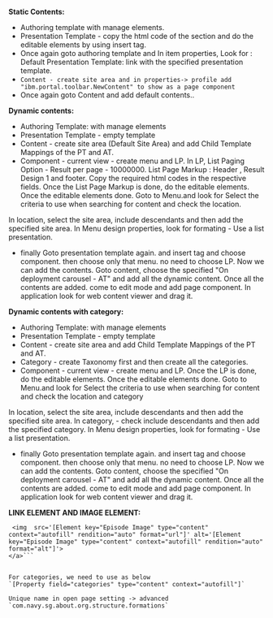 **Static Contents:**

- Authoring template with manage elements.
- Presentation Template - copy the html code of the section and do the editable elements by using insert tag.
- Once again goto authoring template and In item properties, Look for : 
Default Presentation Template: link with the specified presentation template. 
- `Content - create site area and in properties-> profile add "ibm.portal.toolbar.NewContent" to show as a page component`
- Once again goto Content and add default contents..

**Dynamic contents:**

- Authoring Template: with manage elements
- Presentation Template - empty template
- Content - create site area (Default Site Area)  and add
Child Template Mappings of the PT and AT.
- Component - current view - create menu and LP. 
In LP, List Paging Option - Result per page - 10000000.
List Page Markup : Header , Result Design 1 and footer. Copy the required html codes in the respective fields.
 Once the List Page Markup is done, do the editable elements. Once the editable elements done. 
Goto to Menu.and look for Select the criteria to use when searching for content and check the location.

In location, select the site area, include descendants and then add the specified site area.
In Menu design properties,  look for formating - Use a list presentation.

- finally Goto presentation template again. and insert tag and choose component. then choose only that menu. no need to choose LP.
Now we can add the contents. Goto content, choose the specified "On deployment carousel - AT" and add all the dynamic content. 
Once all the contents are added. come to edit mode and add page component. In application look for web content viewer and drag it.


**Dynamic contents with category:**

- Authoring Template: with manage elements
- Presentation Template - empty template
- Content - create site area  and add
Child Template Mappings of the PT and AT.
- Category - create Taxonomy first and then create all the categories.
- Component - current view - create menu and LP.
 Once the LP is done, do the editable elements. Once the editable elements done. 
Goto to Menu.and look for Select the criteria to use when searching for content and check the location and category

In location, select the site area, include descendants and then add the specified site area.
In category, - check include descendants and then add the specified category.
In Menu design properties,  look for formating - Use a list presentation.

- finally Goto presentation template again. and insert tag and choose component. then choose only that menu. no need to choose LP.
Now we can add the contents. Goto content, choose the specified "On deployment carousel - AT" and add all the dynamic content. 
Once all the contents are added. come to edit mode and add page component. In application look for web content viewer and drag it.


**LINK ELEMENT AND IMAGE ELEMENT:**

```<a href='[Element key="Link" type="content" context="autofill" format="url"]'>
 <img  src='[Element key="Episode Image" type="content" context="autofill" rendition="auto" format="url"]' alt='[Element key="Episode Image" type="content" context="autofill" rendition="auto" format="alt"]'>   
</a>```


For categories, we need to use as below
`[Property field="categories" type="content" context="autofill"]`

Unique name in open page setting -> advanced
`com.navy.sg.about.org.structure.formations`